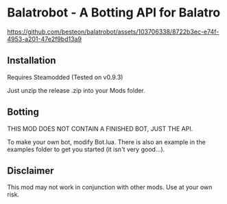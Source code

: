 # Balatrobot - A Botting API for Balatro


https://github.com/besteon/balatrobot/assets/103706338/8722b3ec-e74f-4953-a201-47e2f9bd13a9


## Installation

Requires Steamodded (Tested on v0.9.3)

Just unzip the release .zip into your Mods folder.

## Botting

THIS MOD DOES NOT CONTAIN A FINISHED BOT, JUST THE API.

To make your own bot, modify Bot.lua. There is also an example in the examples folder to get you started (it isn't very good...).

## Disclaimer

This mod may not work in conjunction with other mods. Use at your own risk.
